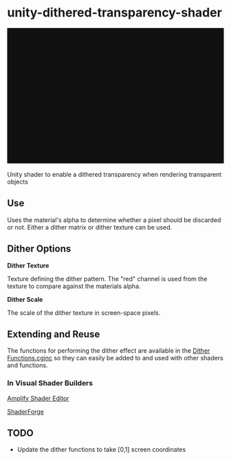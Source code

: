 # unity-dithered-transparency-shader

![example](./docs/example.gif)

Unity shader to enable a dithered transparency when rendering transparent objects

## Use

Uses the material's alpha to determine whether a pixel should be discarded or not. Either a dither matrix or dither texture can be used.

## Dither Options
**Dither Texture**

Texture defining the dither pattern. The "red" channel is used from the texture to compare against the materials alpha.

**Dither Scale**

The scale of the dither texture in screen-space pixels.

## Extending and Reuse
The functions for performing the dither effect are available in the [Dither Functions.cginc](./Assets/Dither/Dither%20Functions.cginc) so they can easily be added to and used with other shaders and functions.

### In Visual Shader Builders

[Amplify Shader Editor](/docs/AmplifyShaderEditor.md)

[ShaderForge](/docs/ShaderForge.md)

## TODO
- Update the dither functions to take [0,1] screen coordinates
